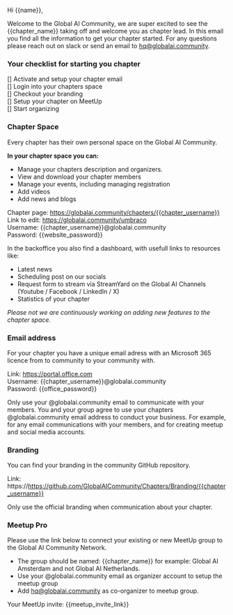 Hi {{name}},

Welcome to the Global AI Community, we are super excited to see the {{chapter_name}} taking off and welcome you as chapter lead. In this email you find all the information to get your chapter started. For any questions please reach out on slack or send an email to hq@globalai.community.

### Your checklist for starting you chapter
   
[] Activate and setup your chapter email   
[] Login into your chapters space   
[] Checkout your branding    
[] Setup your chapter on MeetUp    
[] Start organizing   

### Chapter Space
Every chapter has their own personal space on the Global AI Community. 

**In your chapter space you can:**
- Manage your chapters description and organizers.
- View and download your chapter members
- Manage your events, including managing registration
- Add videos
- Add news and blogs
    
Chapter page: https://globalai.community/chapters/{{chapter_username}}   
Link to edit: https://globalai.community/umbraco   
Username: {{chapter_username}}@globalai.community   
Password: {{website_password}}  

In the backoffice you also find a dashboard, with usefull links to resources like:
- Latest news
- Scheduling post on our socials
- Request form to stream via StreamYard on the Global AI Channels (Youtube / Facebook / LinkedIn / X)
- Statistics of your chapter

*Please not we are continuously working on adding new features to the chapter space.*

### Email address
For your chapter you have a unique email adress with an Microsoft 365 licence from to community to your community with.

Link: https://portal.office.com    
Username: {{chapter_username}}@globalai.community   
Password: {{office_password}}

Only use your @globalai.community email to communicate with your members. You and your group agree to use your chapters @globalai.community email address to conduct your business. For example, for any email communications with your members, and for creating meetup and social media accounts.

### Branding
You can find your branding in the community GitHub repository.

Link: https://https://github.com/GlobalAICommunity/Chapters/Branding/{{chapter_username}}

Only use the official branding when communication about your chapter.

### Meetup Pro 
Please use the link below to connect your existing or new MeetUp group to the Global AI Community Network.   

- The group should be named: {{chapter_name}} for example: Global AI Amsterdam and not Global AI Netherlands.
- Use your @globalai.community email as organizer account to setup the meetup group
- Add hq@globalai.community as co-organizer to meetup group. 

Your MeetUp invite: {{meetup_invite_link}}


